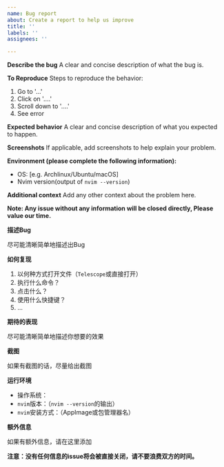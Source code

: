 ```yaml
---
name: Bug report
about: Create a report to help us improve
title: ''
labels: ''
assignees: ''

---
```


**Describe the bug**
A clear and concise description of what the bug is.

**To Reproduce**
Steps to reproduce the behavior:
1. Go to '...'
2. Click on '....'
3. Scroll down to '....'
4. See error

**Expected behavior**
A clear and concise description of what you expected to happen.

**Screenshots**
If applicable, add screenshots to help explain your problem.

**Environment (please complete the following information):**
 - OS: [e.g. Archlinux/Ubuntu/macOS]
 - Nvim version(output of `nvim --version`)


**Additional context**
Add any other context about the problem here.

**Note: Any issue without any information will be closed directly, Please value our time.**

**描述Bug**

尽可能清晰简单地描述出Bug

**如何复现**

1. 以何种方式打开文件（`Telescope`或直接打开）
2. 执行什么命令？
3. 点击什么？
4. 使用什么快捷键？
5. ...

**期待的表现**

尽可能清晰简单地描述你想要的效果

**截图**

如果有截图的话，尽量给出截图

**运行环境**

- 操作系统：
- `nvim`版本：（`nvim --version`的输出）
- `nvim`安装方式：（AppImage或包管理器名）

**额外信息**

如果有额外信息，请在这里添加

**注意：没有任何信息的issue将会被直接关闭，请不要浪费双方的时间。**
